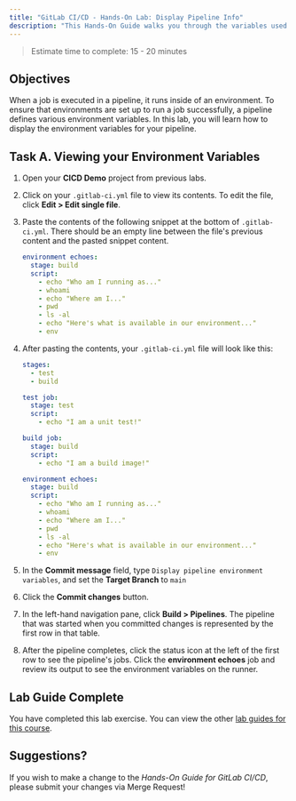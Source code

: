 ```yaml
---
title: "GitLab CI/CD - Hands-On Lab: Display Pipeline Info"
description: "This Hands-On Guide walks you through the variables used inside a GitLab Runner"
---
```


> Estimate time to complete: 15 - 20 minutes

## Objectives

When a job is executed in a pipeline, it runs inside of an environment. To ensure that environments are set up to run a job successfully, a pipeline defines various environment variables. In this lab, you will learn how to display the environment variables for your pipeline.

## Task A. Viewing your Environment Variables

1. Open your **CICD Demo** project from previous labs.

1. Click on your `.gitlab-ci.yml` file to view its contents. To edit the file, click **Edit > Edit single file**.

1. Paste the contents of the following snippet at the bottom of `.gitlab-ci.yml`. There should be an empty line between the file's previous content and the pasted snippet content.

    ```yml
    environment echoes:
      stage: build
      script:
        - echo "Who am I running as..."
        - whoami
        - echo "Where am I..."
        - pwd
        - ls -al
        - echo "Here's what is available in our environment..."
        - env
    ```

1. After pasting the contents, your `.gitlab-ci.yml` file will look like this:

    ```yml
    stages:
      - test
      - build

    test job:
      stage: test
      script:
        - echo "I am a unit test!"

    build job:
      stage: build
      script:
        - echo "I am a build image!"

    environment echoes:
      stage: build
      script:
        - echo "Who am I running as..."
        - whoami
        - echo "Where am I..."
        - pwd
        - ls -al
        - echo "Here's what is available in our environment..."
        - env
    ```

1. In the **Commit message** field, type `Display pipeline environment variables`, and set the **Target Branch** to `main`

1. Click the **Commit changes** button.

1. In the left-hand navigation pane, click **Build > Pipelines**. The pipeline that was started when you committed changes is represented by the first row in that table.

1. After the pipeline completes, click the status icon at the left of the first row to see the pipeline's jobs. Click the **environment echoes** job and review its output to see the environment variables on the runner.

## Lab Guide Complete

You have completed this lab exercise. You can view the other [lab guides for this course](/handbook/customer-success/professional-services-engineering/education-services/gitlabcicdhandson).

## Suggestions?

If you wish to make a change to the *Hands-On Guide for GitLab CI/CD*, please submit your changes via Merge Request!
